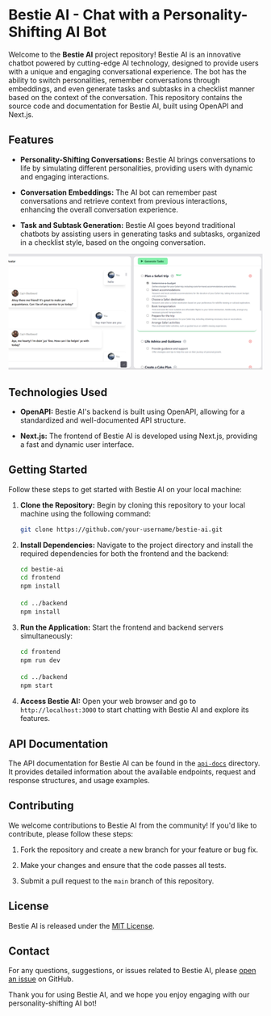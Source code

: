 # Bestie AI - Chat with a Personality-Shifting AI Bot

Welcome to the **Bestie AI** project repository! Bestie AI is an innovative chatbot powered by cutting-edge AI technology, designed to provide users with a unique and engaging conversational experience. The bot has the ability to switch personalities, remember conversations through embeddings, and even generate tasks and subtasks in a checklist manner based on the context of the conversation. This repository contains the source code and documentation for Bestie AI, built using OpenAPI and Next.js.

## Features

- **Personality-Shifting Conversations:** Bestie AI brings conversations to life by simulating different personalities, providing users with dynamic and engaging interactions.

- **Conversation Embeddings:** The AI bot can remember past conversations and retrieve context from previous interactions, enhancing the overall conversation experience.

- **Task and Subtask Generation:** Bestie AI goes beyond traditional chatbots by assisting users in generating tasks and subtasks, organized in a checklist style, based on the ongoing conversation.

![ui](images/frontend.png)
## Technologies Used

- **OpenAPI:** Bestie AI's backend is built using OpenAPI, allowing for a standardized and well-documented API structure.

- **Next.js:** The frontend of Bestie AI is developed using Next.js, providing a fast and dynamic user interface.

## Getting Started

Follow these steps to get started with Bestie AI on your local machine:

1. **Clone the Repository:** Begin by cloning this repository to your local machine using the following command:

   ```bash
   git clone https://github.com/your-username/bestie-ai.git
   ```

2. **Install Dependencies:** Navigate to the project directory and install the required dependencies for both the frontend and the backend:

   ```bash
   cd bestie-ai
   cd frontend
   npm install

   cd ../backend
   npm install
   ```

3. **Run the Application:** Start the frontend and backend servers simultaneously:

   ```bash
   cd frontend
   npm run dev

   cd ../backend
   npm start
   ```

4. **Access Bestie AI:** Open your web browser and go to `http://localhost:3000` to start chatting with Bestie AI and explore its features.

## API Documentation

The API documentation for Bestie AI can be found in the [`api-docs`](./api-docs) directory. It provides detailed information about the available endpoints, request and response structures, and usage examples.

## Contributing

We welcome contributions to Bestie AI from the community! If you'd like to contribute, please follow these steps:

1. Fork the repository and create a new branch for your feature or bug fix.

2. Make your changes and ensure that the code passes all tests.

3. Submit a pull request to the `main` branch of this repository.

## License

Bestie AI is released under the [MIT License](./LICENSE).

## Contact

For any questions, suggestions, or issues related to Bestie AI, please [open an issue](https://github.com/your-username/bestie-ai/issues) on GitHub.

Thank you for using Bestie AI, and we hope you enjoy engaging with our personality-shifting AI bot!